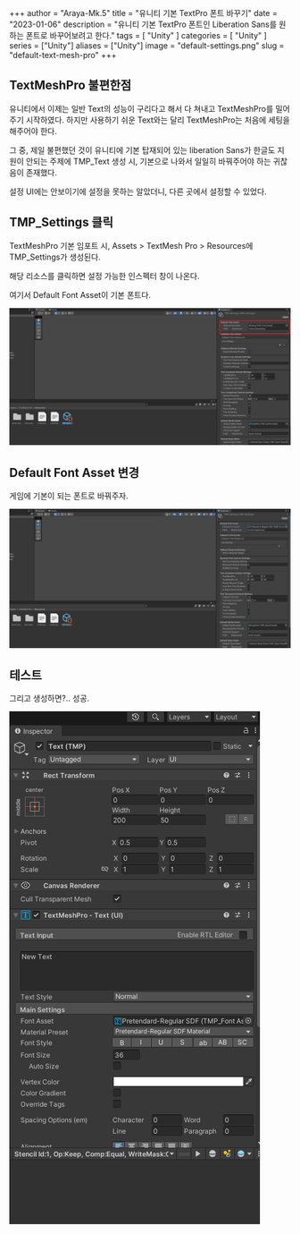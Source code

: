 +++
author = "Araya-Mk.5"
title = "유니티 기본 TextPro 폰트 바꾸기"
date = "2023-01-06"
description = "유니티 기본 TextPro 폰트인 Liberation Sans를 원하는 폰트로 바꾸어보려고 한다."
tags = [
    "Unity"
]
categories = [
    "Unity"
]
series = ["Unity"]
aliases = ["Unity"]
image = "default-settings.png"
slug = "default-text-mesh-pro"
+++

## TextMeshPro 불편한점

유니티에서 이제는 일반 Text의 성능이 구리다고 해서 다 쳐내고 TextMeshPro를 밀어주기 시작하였다. 하지만 사용하기 쉬운 Text와는 달리 TextMeshPro는 처음에 세팅을 해주어야 한다.

그 중, 제일 불편했던 것이 유니티에 기본 탑재되어 있는 liberation Sans가 한글도 지원이 안되는 주제에 TMP_Text 생성 시, 기본으로 나와서 일일히 바꿔주어야 하는 귀찮음이 존재했다.

설정 UI에는 안보이기에 설정을 못하는 알았더니, 다른 곳에서 설정할 수 있었다.

## TMP_Settings 클릭

TextMeshPro 기본 임포트 시, Assets > TextMesh Pro > Resources에 TMP_Settings가 생성된다.

해당 리소스를 클릭하면 설정 가능한 인스펙터 창이 나온다.

여기서 Default Font Asset이 기본 폰트다.

![](default-settings.png)

## Default Font Asset 변경

게임에 기본이 되는 폰트로 바꿔주자.

![](change-own-text.png)

## 테스트
그리고 생성하면?.. 성공.

![](test.png)
